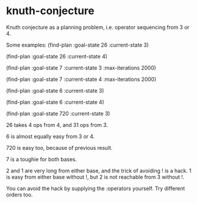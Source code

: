 # knuth-conjecture
Knuth conjecture as a planning problem, i.e. operator sequencing from 3 or 4.

Some examples:
(find-plan :goal-state 26 :current-state 3)

(find-plan :goal-state 26 :current-state 4)

(find-plan :goal-state 7 :current-state 3 :max-iterations 2000)

(find-plan :goal-state 7 :current-state 4 :max-iterations 2000)

(find-plan :goal-state 6 :current-state 3)

(find-plan :goal-state 6 :current-state 4)

(find-plan :goal-state 720 :current-state 3)

26 takes 4 ops from 4, and 31 ops from 3.

6 is almost equally easy from 3 or 4.

720 is easy too, because of previous result.

7 is a toughie for both bases.

2 and 1 are very long from either base, and the trick of avoiding ! is a hack. 1 is easy from either base without !,
but 2 is not reachable from 3 without !.

You can avoid the hack by supplying the :operators yourself. Try different orders too.
